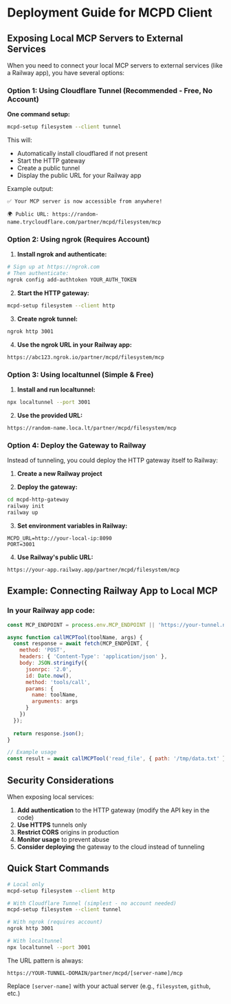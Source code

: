 # Deployment Guide for MCPD Client

## Exposing Local MCP Servers to External Services

When you need to connect your local MCP servers to external services (like a Railway app), you have several options:

### Option 1: Using Cloudflare Tunnel (Recommended - Free, No Account)

**One command setup:**
```bash
mcpd-setup filesystem --client tunnel
```

This will:
- Automatically install cloudflared if not present
- Start the HTTP gateway
- Create a public tunnel
- Display the public URL for your Railway app

Example output:
```
✅ Your MCP server is now accessible from anywhere!

🌍 Public URL: https://random-name.trycloudflare.com/partner/mcpd/filesystem/mcp
```

### Option 2: Using ngrok (Requires Account)

1. **Install ngrok and authenticate:**
```bash
# Sign up at https://ngrok.com
# Then authenticate:
ngrok config add-authtoken YOUR_AUTH_TOKEN
```

2. **Start the HTTP gateway:**
```bash
mcpd-setup filesystem --client http
```

3. **Create ngrok tunnel:**
```bash
ngrok http 3001
```

4. **Use the ngrok URL in your Railway app:**
```
https://abc123.ngrok.io/partner/mcpd/filesystem/mcp
```

### Option 3: Using localtunnel (Simple & Free)

1. **Install and run localtunnel:**
```bash
npx localtunnel --port 3001
```

2. **Use the provided URL:**
```
https://random-name.loca.lt/partner/mcpd/filesystem/mcp
```

### Option 4: Deploy the Gateway to Railway

Instead of tunneling, you could deploy the HTTP gateway itself to Railway:

1. **Create a new Railway project**

2. **Deploy the gateway:**
```bash
cd mcpd-http-gateway
railway init
railway up
```

3. **Set environment variables in Railway:**
```
MCPD_URL=http://your-local-ip:8090
PORT=3001
```

4. **Use Railway's public URL:**
```
https://your-app.railway.app/partner/mcpd/filesystem/mcp
```

## Example: Connecting Railway App to Local MCP

### In your Railway app code:
```javascript
const MCP_ENDPOINT = process.env.MCP_ENDPOINT || 'https://your-tunnel.ngrok.io/partner/mcpd/filesystem/mcp';

async function callMCPTool(toolName, args) {
  const response = await fetch(MCP_ENDPOINT, {
    method: 'POST',
    headers: { 'Content-Type': 'application/json' },
    body: JSON.stringify({
      jsonrpc: '2.0',
      id: Date.now(),
      method: 'tools/call',
      params: {
        name: toolName,
        arguments: args
      }
    })
  });
  
  return response.json();
}

// Example usage
const result = await callMCPTool('read_file', { path: '/tmp/data.txt' });
```

## Security Considerations

When exposing local services:

1. **Add authentication** to the HTTP gateway (modify the API key in the code)
2. **Use HTTPS** tunnels only
3. **Restrict CORS** origins in production
4. **Monitor usage** to prevent abuse
5. **Consider deploying** the gateway to the cloud instead of tunneling

## Quick Start Commands

```bash
# Local only
mcpd-setup filesystem --client http

# With Cloudflare Tunnel (simplest - no account needed)
mcpd-setup filesystem --client tunnel

# With ngrok (requires account)
ngrok http 3001

# With localtunnel
npx localtunnel --port 3001
```

The URL pattern is always:
```
https://YOUR-TUNNEL-DOMAIN/partner/mcpd/[server-name]/mcp
```

Replace `[server-name]` with your actual server (e.g., `filesystem`, `github`, etc.)
